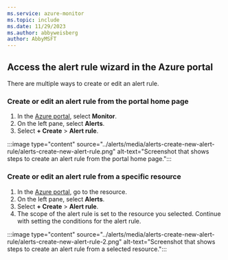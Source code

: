 ```yaml
---
ms.service: azure-monitor
ms.topic: include
ms.date: 11/29/2023
ms.author: abbyweisberg
author: AbbyMSFT
---
```


## Access the alert rule wizard in the Azure portal

There are multiple ways to create or edit an alert rule.

### Create or edit an alert rule from the portal home page

1. In the [Azure portal](https://portal.azure.com/), select **Monitor**.
1. On the left pane, select **Alerts**.
1. Select  **+ Create** > **Alert rule**.

:::image type="content" source="../alerts/media/alerts-create-new-alert-rule/alerts-create-new-alert-rule.png" alt-text="Screenshot that shows steps to create an alert rule from the portal home page.":::

### Create or edit an alert rule from a specific resource

1. In the [Azure portal](https://portal.azure.com/), go to the resource.
1. On the left pane, select **Alerts**.
1. Select **+ Create** > **Alert rule**.
1. The scope of the alert rule is set to the resource you selected. Continue with setting the conditions for the alert rule.

:::image type="content" source="../alerts/media/alerts-create-new-alert-rule/alerts-create-new-alert-rule-2.png" alt-text="Screenshot that shows steps to create an alert rule from a selected resource.":::
